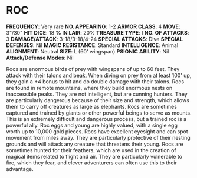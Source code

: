 # ROC

**FREQUENCY**: Very rare
**NO. APPEARING**: 1-2
**ARMOR CLASS**: 4
**MOVE**: 3"/30"
**HIT DICE**: 18
**% IN LAIR**: 20%
**TREASURE TYPE**: I
**NO. OF ATTACKS**: 3
**DAMAGE/ATTACK**: 3-18/3-18/4-24
**SPECIAL ATTACKS**: Dive
**SPECIAL DEFENSES**: Nil
**MAGIC RESISTANCE**: Standard
**INTELLIGENCE**: Animal
**ALIGNMENT**: Neutral
**SIZE**: L (60' wingspan)
**PSIONIC ABILITY**: Nil
**Attack/Defense Modes**: Nil

Rocs are enormous birds of prey with wingspans of up to 60 feet. They attack with their talons and beak. When diving on prey from at least 100' up, they gain a +4 bonus to hit and do double damage with their talons. Rocs are found in remote mountains, where they build enormous nests on inaccessible peaks. They are not intelligent, but are cunning hunters. They are particularly dangerous because of their size and strength, which allows them to carry off creatures as large as elephants. Rocs are sometimes captured and trained by giants or other powerful beings to serve as mounts. This is an extremely difficult and dangerous process, but a trained roc is a powerful ally. Roc eggs and young are highly valued, with a single egg worth up to 10,000 gold pieces. Rocs have excellent eyesight and can spot movement from miles away. They are particularly protective of their nesting grounds and will attack any creature that threatens their young. Rocs are sometimes hunted for their feathers, which are used in the creation of magical items related to flight and air. They are particularly vulnerable to fire, which they fear, and clever adventurers can often use this to their advantage.
